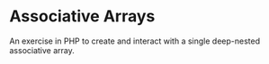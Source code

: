 # Associative Arrays
 An exercise in PHP to create and interact with a single deep-nested associative array.

